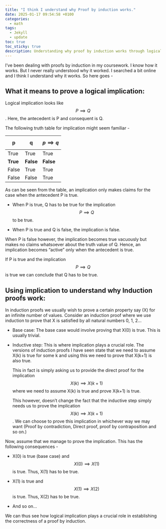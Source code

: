 ```yaml
---
title: "I think I understand why Proof by induction works."
date: 2025-01-17 09:54:58 +0100
categories:
  - math
tags:
  - Jekyll
  - update
toc: true
toc_sticky: true
description: Understanding why proof by induction works through logical implications, base case, and inductive step explained clearly with examples.
---
```


I’ve been dealing with proofs by induction in my coursework. I know how it works. But I never really understood why it worked. I searched a bit online and I think I understand why it works. So here goes -

## What it means to prove a logical implication:
  
Logical implication looks like $$ P \implies Q $$. Here, the antecedent is P and consequent is Q.

The following truth table for implication might seem familiar -

| p | q | $$p \implies q$$ |
| -------- | -------- | -------- |
| True | True | True |
| **True** | **False** | **False** |
| False| True| True |
| False | False | True|

<!-- ![Truth table of logical implication](/assets/images/posts/2025-01-17-Induction-proofs/implication-truth-table.png) -->

As can be seen from the table, an implication only makes claims for the case when the antecedent P is true.

- When P is true, Q has to be true for the implication $$P \implies Q$$ to be true.

- When P is true and Q is false, the implication is false.

When P is false however, the implication becomes true vacuously but makes no claims whatsoever about the truth value of Q. Hence, an implication becomes “active” only when the antecedent is true.

If P is true and the implication $$P \implies Q$$ is true we can conclude that Q has to be true.

## Using implication to understand why Induction proofs work:
In induction proofs we usually wish to prove a certain property say (X) for an infinite number of values. Consider an induction proof where we use induction to prove that X is satisfied by all natural numbers 0, 1, 2…

- Base case:
The base case would involve proving that X(0) is true. This is usually trivial.

- Inductive step:
This is where implication plays a crucial role. The versions of induction proofs I have seen state that we need to assume X(k) is true for some k and using this we need to prove that X(k+1) is also true.

  This in fact is simply asking us to provide the direct proof for the implication $$X(k) \implies X(k+1)$$ where we need to assume X(k) is true and prove X(k+1) is true.

  This however, doesn’t change the fact that the inductive step simply needs us to prove the implication $$X(k) \implies X(k+1)$$. We can choose to prove this implication in whichever way we may want (Proof by contradiction, Direct proof, proof by contraposition and so on.)

Now, assume that we manage to prove the implication. This has the following consequences -

- X(0) is true (base case) and $$X(0) \implies X(1)$$ is true. Thus, X(1) has to be true.

- X(1) is true and $$X(1) \implies X(2)$$ is true. Thus, X(2) has to be true.

- And so on…

We can thus see how logical implication plays a crucial role in establishing the correctness of a proof by induction.